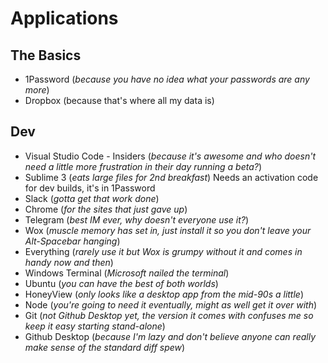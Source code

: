 # Applications

## The Basics

* 1Password (_because you have no idea what your passwords are any more_)
* Dropbox (because that's where all my data is)

## Dev

* Visual Studio Code - Insiders (_because it's awesome and who doesn't need a little more frustration in their day running a beta?_)
* Sublime 3 (_eats large files for 2nd breakfast_) Needs an activation code for dev builds, it's in 1Password
* Slack (_gotta get that work done_)
* Chrome (_for the sites that just gave up_)
* Telegram (_best IM ever, why doesn't everyone use it?_)
* Wox (_muscle memory has set in, just install it so you don't leave your Alt-Spacebar hanging_)
* Everything (_rarely use it but Wox is grumpy without it and comes in handy now and then_)
* Windows Terminal (_Microsoft nailed the terminal_)
* Ubuntu (_you can have the best of both worlds_)
* HoneyView (_only looks like a desktop app from the mid-90s a little_)
* Node (_you're going to need it eventually, might as well get it over with_)
* Git (_not Github Desktop yet, the version it comes with confuses me so keep it easy starting stand-alone_)
* Github Desktop (_because I'm lazy and don't believe anyone can really make sense of the standard diff spew_)